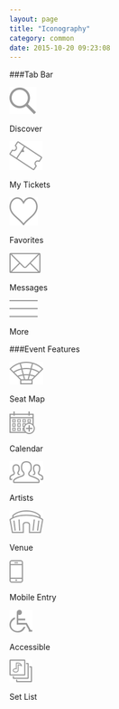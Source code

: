 ```yaml
---
layout: page
title: "Iconography"
category: common
date: 2015-10-20 09:23:08
---
```


###Tab Bar

![Discover Icon](../images/icn_discover.png) 

Discover

![My Tickets Icon](../images/icn_my_tickets.png) 

My Tickets

![Favorites Icon](../images/icn_favorites.png) 

Favorites

![Messages Icon](../images/icn_messages.png) 

Messages

![More Icon](../images/icn_more.png) 

More

###Event Features

![Seat Map Icon](../images/icn_seat_map.png) 

Seat Map

![Calendar Icon](../images/icn_calendar.png) 

Calendar

![Artists Icon](../images/icn_artists.png) 

Artists

![Venue Icon](../images/icn_venue.png) 

Venue

![Mobile Entry Icon](../images/icn_mobile_entry.png) 

Mobile Entry

![Accessible Icon](../images/icn_accessible.png) 

Accessible

![Set List Icon](../images/icn_set_list.png) 

Set List






